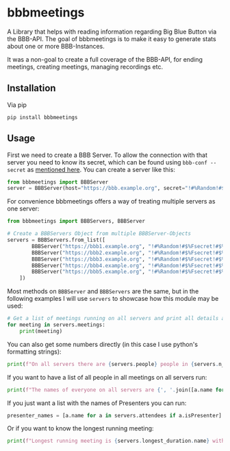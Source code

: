 # bbbmeetings

A Library that helps with reading information regarding Big Blue Button via the BBB-API. The goal of bbbmeetings is to make it easy to generate stats about one or more BBB-Instances.

It was a non-goal to create a full coverage of the BBB-API, for ending meetings, creating meetings, managing recordings etc.



## Installation

Via pip

```
pip install bbbmeetings
```



## Usage

First we need to create a BBB Server. To allow the connection with that server you need to know its secret, which can be found using `bbb-conf -- secret` as [mentioned here](https://docs.bigbluebutton.org/admin/bbb-conf.html#--secret). You can create a server like this:

```python
from bbbmeetings import BBBServer
server = BBBServer(host="https://bbb.example.org", secret="!#%Random!#$%Fsecret!#$%")
```

For convenience bbbmeetings offers a way of treating multiple servers as one server:

```python
from bbbmeetings import BBBServers, BBBServer

# Create a BBBServers Object from multiple BBBServer-Objects
servers = BBBServers.from_list([
        BBBServer("https://bbb1.example.org", "!#%Random!#$%Fsecret!#$%"),
        BBBServer("https://bbb2.example.org", "!#%Random!#$%Fsecret!#$%"),
        BBBServer("https://bbb3.example.org", "!#%Random!#$%Fsecret!#$%"),
        BBBServer("https://bbb4.example.org", "!#%Random!#$%Fsecret!#$%"),
        BBBServer("https://bbb5.example.org", "!#%Random!#$%Fsecret!#$%"),
    ])
```

Most methods on `BBBServer` and `BBBServers` are the same, but in the following examples I will use `servers` to showcase how this module may be used:

```python
# Get a list of meetings running on all servers and print all details about them
for meeting in servers.meetings:
    print(meeting)
```

You can also get some numbers directly (in this case I use python's formatting strings):

```python
print(f"On all servers there are {servers.people} people in {servers.n_meetings} meetings. {servers.video_active} people have their webcam on, {servers.connected_with_mic} connected with mic. There are {servers.moderators} moderators.")
```

If you want to have a list of all people in all meetings on all servers run:

```python
print(f"The names of everyone on all servers are {', '.join([a.name for a in servers.attendees])}")
```

If you just want a list with the names of Presenters you can run:

```python
presenter_names = [a.name for a in servers.attendees if a.isPresenter]
```

Or if you want to know the longest running meeting:

```python
print(f"Longest running meeting is {servers.longest_duration.name} with a duration of {servers.longest_duration.duration}")
```

